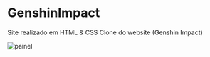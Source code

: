 # GenshinImpact
Site realizado em HTML &amp; CSS Clone do website (Genshin Impact)

![painel](https://user-images.githubusercontent.com/45234913/197032043-1f0c4998-f5ad-4d40-9079-46c893a7cb2b.png)
